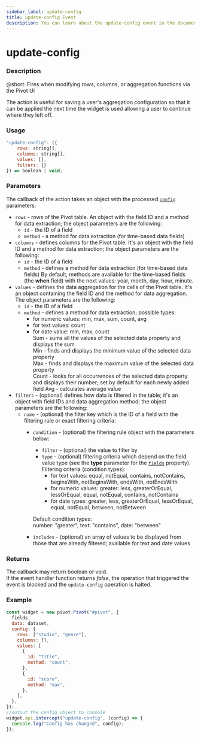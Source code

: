 ```yaml
---
sidebar_label: update-config
title: update-config Event
description: You can learn about the update-config event in the documentation of the DHTMLX JavaScript Pivot library. Browse developer guides and API reference, try out code examples and live demos, and download a free 30-day evaluation version of DHTMLX Pivot.
---
```


# update-config

### Description

@short: Fires when modifying rows, columns, or aggregation functions via the Pivot UI 

The action is useful for saving a user's aggregation configuration so that it can be applied the next time the widget is used allowing a user to continue where they left off. 

### Usage

~~~jsx {}
"update-config": ({
    rows: string[],
    columns: string[],
    values: [],
    filters: {}
}) => boolean | void;
~~~

### Parameters

The callback of the action takes an object with the processed [`config`](/api/properties/config) parameters: 

- `rows` - rows of the Pivot table. An object with the field ID and a method for data extraction; the object parameters are the following:
  - `id` - the ID of a field
  - `method` - a method for data extraction (for time-based data fields)
- `columns` - defines columns for the Pivot table. It's an object with the field ID and a method for data extraction; the object parameters are the following:
  - `id` - the ID of a field
  - `method` - defines a method for data extraction (for time-based data fields)
  By default, methods are available for the time-based fields (the **when** field) with the next values: year, month, day, hour, minute.
- `values` - defines the data aggregation for the cells of the Pivot table. It's an object containing the field ID and the method for data aggregation. The object parameters are the following:
  - `id` - the ID of a field
  - `method` - defines a method for data extraction; possible types:
      - for numeric values: min, max, sum, count, avg
      - for text values: count
      - for date value: min, max, count  
	  Sum - sums all the values of the selected data property and displays the sum  
		Min - finds and displays the minimum value of the selected data property  
		Max - finds and displays the maximum value of the selected data property  
		Count - looks for all occurrences of the selected data property and displays their number; set by default for each newly added field
    Avg - calculates average value
- `filters` - (optional) defines how data is filtered in the table; it's an object with field IDs and data aggregation method; the object parameters are the following:
  - `name` - (optional) the filter key which is the ID of a field with the filtering rule or exact filtering criteria:
      - `condition` - (optional) the filtering rule object with the parameters below:
         - `filter` - (optional) the value to filter by
         - `type` - (optional) filtering criteria which depend on the field value type (see the **type** parameter for the [`fields`](/api/properties/fields) property).  
         Filtering criteria (condition types):
           - for text values: equal, notEqual, contains, notContains, beginsWith, notBeginsWith, endsWith, notEndsWith
           - for numeric values: greater: less, greaterOrEqual, lessOrEqual, equal,	notEqual, contains, notContains
           - for date types: greater, less, greaterOrEqual, lessOrEqual, equal, notEqual, between, notBetween

         Default condition types:  
         number: "greater", text: "contains", date: "between"
     - `includes` - (optional) an array of values to be displayed from those that are already filtered; available for text and date values

### Returns

The callback may return boolean or void.  
If the event handler function returns *false*, the operation that triggered the event is blocked and the `update-config` operation is halted.

### Example

~~~jsx {19-22}
const widget = new pivot.Pivot("#pivot", {
  fields,
  data: dataset,
  config: {
    rows: ["studio", "genre"],
    columns: [],
    values: [
      {
        id: "title",
        method: "count",
      },
      {
        id: "score",
        method: "max",
      },
    ],
  },
});
//output the config object to console
widget.api.intercept("update-config", (config) => {
  console.log("Config has changed", config);
});
~~~
